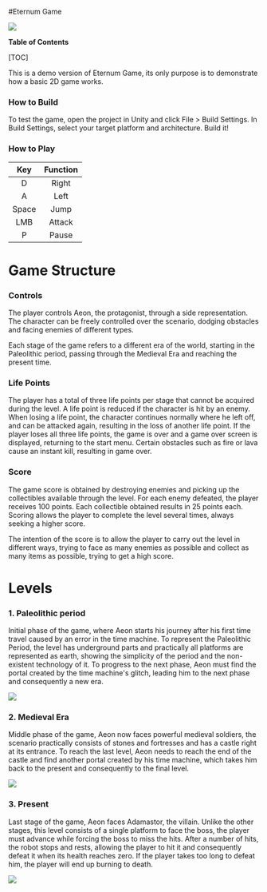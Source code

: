 #Eternum Game

![](https://i.imgur.com/qHHkRzy.png)

**Table of Contents**

[TOC]

This is a demo version of Eternum Game, its only purpose is to demonstrate how a basic 2D game works.

### How to Build

To test the game, open the project in Unity and click File > Build Settings.
In Build Settings, select your target platform and architecture. Build it!

### How to Play

| Key | Function |
| :-------------: | :-------------: |
| D  | Right |
| A | Left  |
| Space | Jump  |
| LMB |  Attack  |
| P | Pause  |

# Game Structure
### Controls
The player controls Aeon, the protagonist, through a side representation. The character can be freely controlled over the scenario, dodging obstacles and facing enemies of different types.

Each stage of the game refers to a different era of the world, starting in the Paleolithic period, passing through the Medieval Era and reaching the present time.

### Life Points
The player has a total of three life points per stage that cannot be acquired during the level. A life point is reduced if the character is hit by an enemy. When losing a life point, the character continues normally where he left off, and can be attacked again, resulting in the loss of another life point. If the player loses all three life points, the game is over and a game over screen is displayed, returning to the start menu. Certain obstacles such as fire or lava cause an instant kill, resulting in game over.

### Score
The game score is obtained by destroying enemies and picking up the collectibles available through the level. For each enemy defeated, the player receives 100 points. Each collectible obtained results in 25 points each. Scoring allows the player to complete the level several times, always seeking a higher score.

 The intention of the score is to allow the player to carry out the level in different ways, trying to face as many enemies as possible and collect as many items as possible, trying to get a high score.

# Levels

### 1. Paleolithic period

Initial phase of the game, where Aeon starts his journey after his first time travel caused by an error in the time machine. To represent the Paleolithic Period, the level has underground parts and practically all platforms are represented as earth, showing the simplicity of the period and the non-existent technology of it. To progress to the next phase, Aeon must find the portal created by the time machine's glitch, leading him to the next phase and consequently a new era.

![](https://i.imgur.com/D1Waulw.png)

### 2. Medieval Era

Middle phase of the game, Aeon now faces powerful medieval soldiers, the scenario practically consists of stones and fortresses and has a castle right at its entrance. To reach the last level, Aeon needs to reach the end of the castle and find another portal created by his time machine, which takes him back to the present and consequently to the final level.

![](https://i.imgur.com/DkCGrmv.png)

### 3. Present

Last stage of the game, Aeon faces Adamastor, the villain. Unlike the other stages, this level consists of a single platform to face the boss, the player must advance while forcing the boss to miss the hits. After a number of hits, the robot stops and rests, allowing the player to hit it and consequently defeat it when its health reaches zero. If the player takes too long to defeat him, the player will end up burning to death.


![](https://i.imgur.com/wMxA21T.png)





